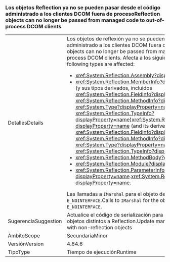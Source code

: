### <a name="reflection-objects-can-no-longer-be-passed-from-managed-code-to-out-of-process-dcom-clients"></a><span data-ttu-id="b608b-101">Los objetos Reflection ya no se pueden pasar desde el código administrado a los clientes DCOM fuera de proceso</span><span class="sxs-lookup"><span data-stu-id="b608b-101">Reflection objects can no longer be passed from managed code to out-of-process DCOM clients</span></span>

|   |   |
|---|---|
|<span data-ttu-id="b608b-102">Detalles</span><span class="sxs-lookup"><span data-stu-id="b608b-102">Details</span></span>|<span data-ttu-id="b608b-103">Los objetos de reflexión ya no se pueden pasar desde el código administrado a los clientes DCOM fuera de proceso.</span><span class="sxs-lookup"><span data-stu-id="b608b-103">Reflection objects can no longer be passed from managed code to out-of-process DCOM clients.</span></span> <span data-ttu-id="b608b-104">Afecta a los siguientes tipos:</span><span class="sxs-lookup"><span data-stu-id="b608b-104">The following types are affected:</span></span><ul><li><xref:System.Reflection.Assembly?displayProperty=name></li><li><span data-ttu-id="b608b-105"><xref:System.Reflection.MemberInfo?displayProperty=name> (y sus tipos derivados, incluidos <xref:System.Reflection.FieldInfo?displayProperty=name>, <xref:System.Reflection.MethodInfo?displayProperty=name>, <xref:System.Type?displayProperty=name> y <xref:System.Reflection.TypeInfo?displayProperty=name>)</span><span class="sxs-lookup"><span data-stu-id="b608b-105"><xref:System.Reflection.MemberInfo?displayProperty=name> (and its derived types, including <xref:System.Reflection.FieldInfo?displayProperty=name>, <xref:System.Reflection.MethodInfo?displayProperty=name>, <xref:System.Type?displayProperty=name>, and <xref:System.Reflection.TypeInfo?displayProperty=name>)</span></span></li><li><xref:System.Reflection.MethodBody?displayProperty=name></li><li><xref:System.Reflection.Module?displayProperty=name></li><li><span data-ttu-id="b608b-106"><xref:System.Reflection.ParameterInfo?displayProperty=name>.</span><span class="sxs-lookup"><span data-stu-id="b608b-106"><xref:System.Reflection.ParameterInfo?displayProperty=name>.</span></span></li></ul><span data-ttu-id="b608b-107">Las llamadas a <code>IMarshal</code> para el objeto devuelven <code>E_NOINTERFACE</code>.</span><span class="sxs-lookup"><span data-stu-id="b608b-107">Calls to <code>IMarshal</code> for the object return <code>E_NOINTERFACE</code>.</span></span>|
|<span data-ttu-id="b608b-108">Sugerencia</span><span class="sxs-lookup"><span data-stu-id="b608b-108">Suggestion</span></span>|<span data-ttu-id="b608b-109">Actualice el código de serialización para que funcione con objetos distintos a Reflection.</span><span class="sxs-lookup"><span data-stu-id="b608b-109">Update marshaling code to work with non-reflection objects</span></span>|
|<span data-ttu-id="b608b-110">Ámbito</span><span class="sxs-lookup"><span data-stu-id="b608b-110">Scope</span></span>|<span data-ttu-id="b608b-111">Secundaria</span><span class="sxs-lookup"><span data-stu-id="b608b-111">Minor</span></span>|
|<span data-ttu-id="b608b-112">Versión</span><span class="sxs-lookup"><span data-stu-id="b608b-112">Version</span></span>|<span data-ttu-id="b608b-113">4.6</span><span class="sxs-lookup"><span data-stu-id="b608b-113">4.6</span></span>|
|<span data-ttu-id="b608b-114">Tipo</span><span class="sxs-lookup"><span data-stu-id="b608b-114">Type</span></span>|<span data-ttu-id="b608b-115">Tiempo de ejecución</span><span class="sxs-lookup"><span data-stu-id="b608b-115">Runtime</span></span>|

